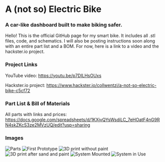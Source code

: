 # A (not so) Electric Bike
### A car-like dashboard built to make biking safer.

Hello! This is the official GitHub page for my smart bike. It includes all .stl files, code, and schematics. I will also be posting instructions soon along with an entire part list and a BOM. For now, here is a link to a video and the hackster.io project.

### Project Links
YouTube video: https://youtu.be/p7DILHsOUxs

Hackster.io project: https://www.hackster.io/collwentzi/a-not-so-electric-bike-c5cf72

### Part List & Bill of Materials
All parts with links and prices: https://docs.google.com/spreadsheets/d/1KXjvQYsWsdiLC_7eHOatF4nG9RN4skZKcS3ze2MVzUQ/edit?usp=sharing

### Images
![Parts](https://user-images.githubusercontent.com/34798444/112357408-bd0d2f00-8c8c-11eb-819e-c64f2f0715e9.jpeg)
![First Prototype](https://user-images.githubusercontent.com/34798444/112357438-c5656a00-8c8c-11eb-9c40-b468db4d7c5d.png)
![3D print without paint](https://user-images.githubusercontent.com/34798444/112357454-c8f8f100-8c8c-11eb-9af9-87539e7df14d.jpeg)
![3D print after sand and paint](https://user-images.githubusercontent.com/34798444/112357483-ce563b80-8c8c-11eb-81db-fa2c264fef1c.jpeg)
![System Mounted](https://user-images.githubusercontent.com/34798444/112357491-cf876880-8c8c-11eb-9393-88cbba879a99.jpeg)
![System in Use](https://user-images.githubusercontent.com/34798444/112357497-d1e9c280-8c8c-11eb-9def-acb9a0ea5241.jpeg)
